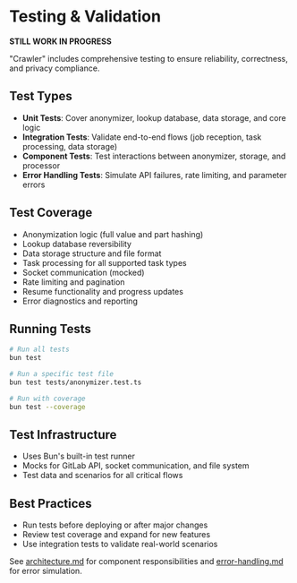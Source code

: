 # Testing & Validation

**STILL WORK IN PROGRESS**

"Crawler" includes comprehensive testing to ensure reliability, correctness, and privacy compliance.

## Test Types

- **Unit Tests**: Cover anonymizer, lookup database, data storage, and core logic
- **Integration Tests**: Validate end-to-end flows (job reception, task processing, data storage)
- **Component Tests**: Test interactions between anonymizer, storage, and processor
- **Error Handling Tests**: Simulate API failures, rate limiting, and parameter errors

## Test Coverage

- Anonymization logic (full value and part hashing)
- Lookup database reversibility
- Data storage structure and file format
- Task processing for all supported task types
- Socket communication (mocked)
- Rate limiting and pagination
- Resume functionality and progress updates
- Error diagnostics and reporting

## Running Tests

```bash
# Run all tests
bun test

# Run a specific test file
bun test tests/anonymizer.test.ts

# Run with coverage
bun test --coverage
```

## Test Infrastructure

- Uses Bun's built-in test runner
- Mocks for GitLab API, socket communication, and file system
- Test data and scenarios for all critical flows

## Best Practices

- Run tests before deploying or after major changes
- Review test coverage and expand for new features
- Use integration tests to validate real-world scenarios

See [architecture.md](./architecture.md) for component responsibilities and [error-handling.md](./error-handling.md) for error simulation.